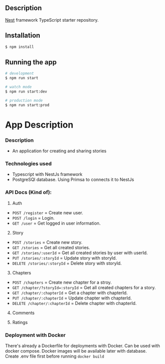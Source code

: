 ## Description

[Nest](https://github.com/nestjs/nest) framework TypeScript starter repository.

## Installation

```bash
$ npm install
```

## Running the app

```bash
# development
$ npm run start

# watch mode
$ npm run start:dev

# production mode
$ npm run start:prod
```

# App Description
### Description
- An application for creating and sharing stories 

### Technologies used
- Typescript with NestJs framework
- PostgreSQl database. Using Primsa to connects it to NestJs

### API Docs (Kind of):
1. Auth
- `POST /register` = Create new user.
- `POST /login` = Login.
- `GET /user` = Get logged in user information.

2. Story
- `POST /stories` = Create new story.
- `GET /stories` = Get all created stories.
- `GET /stories/:userId` = Get all created stories by user with userId.
- `PUT /stories/:storyId` = Update story with storyId.
- `DELETE /stories/:storyId` = Delete story with storyId.

3. Chapters
- `POST /chapters` = Create new chapter for a stroy.
- `GET /chapter/?storyId=:storyId` = Get all created chapters for a story.
- `GET /chapter/:chapterId` = Get a chapter with chapterId.
- `PUT /chapter/:chapterId` = Update chapter with chapterId.
- `DELETE /chapter/:chapterId` = Delete chapter with chapterId.

4. Comments

5. Ratings

### Deployment with Docker
There's already a Dockerfile for deployments with Docker. Can be used with docker compose. Docker images will be available later with database. Create .env file first before running ```docker build```
